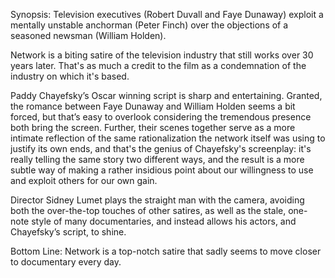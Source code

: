 Synopsis: Television executives (Robert Duvall and Faye Dunaway) exploit a mentally unstable anchorman (Peter Finch) over the objections of a seasoned newsman (William Holden).

Network is a biting satire of the television industry that still works over 30 years later.  That's as much a credit to the film as a condemnation of the industry on which it's based.

Paddy Chayefsky’s Oscar winning script is sharp and entertaining.  Granted, the romance between Faye Dunaway and William Holden seems a bit forced, but that’s easy to overlook considering the tremendous presence both bring the screen.  Further, their scenes together serve as a more intimate reflection of the same rationalization the network itself was using to justify its own ends, and that's the genius of Chayefsky's screenplay: it's really telling the same story two different ways, and the result is a more subtle way of making a rather insidious point about our willingness to use and exploit others for our own gain. 

Director Sidney Lumet plays the straight man with the camera, avoiding both the over-the-top touches of other satires, as well as the stale, one-note style of many documentaries, and instead allows his actors, and Chayefsky’s script, to shine.

Bottom Line: Network is a top-notch satire that sadly seems to move closer to documentary every day.
